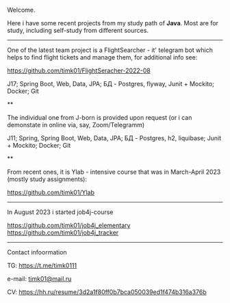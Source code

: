 Welcome.

Here i have some recent projects from my study path of <strong>Java</strong>. Most are for study, including self-study from different sources. 

***

One of the latest team project is a FlightSearcher - it' telegram bot which helps to find flight tickets and manage them, for additional info see:

https://github.com/timk01/FlightSeracher-2022-08

J17; Spring Boot, Web, Data, JPA; БД - Postgres, flyway,
Junit + Mockito; Docker; Git

**

The individual one from J-born is provided upon request (or i can demonstate in online via, say, Zoom/Telegramm)

J11; Spring, Spring Boot, Web, Data, JPA; БД - Postgres, h2, liquibase; Junit + Mockito; Docker; Git

**

From recent ones, it is Ylab - intensive course that was in March-April 2023 (mostly study assignments):

https://github.com/timk01/Ylab

***

In August 2023 i started job4j-course

https://github.com/timk01/job4j_elementary
https://github.com/timk01/job4j_tracker

***

Contact infoormation

TG: https://t.me/timk0111

e-mail: timk01@mail.ru

CV: https://hh.ru/resume/3d2a1f80ff0b7bca050039ed1f474b316a376b

